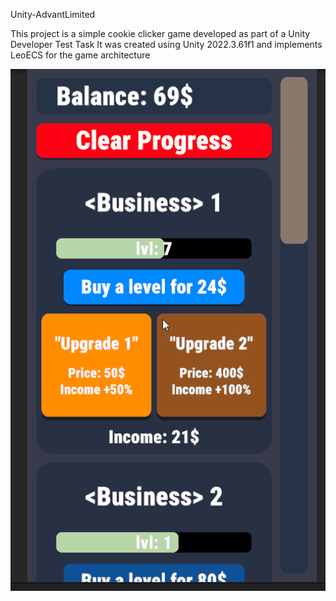 Unity-AdvantLimited

This project is a simple cookie clicker game developed as part of a Unity Developer Test Task
It was created using Unity 2022.3.61f1 and implements LeoECS for the game architecture

![Demo](./demo.gif)
